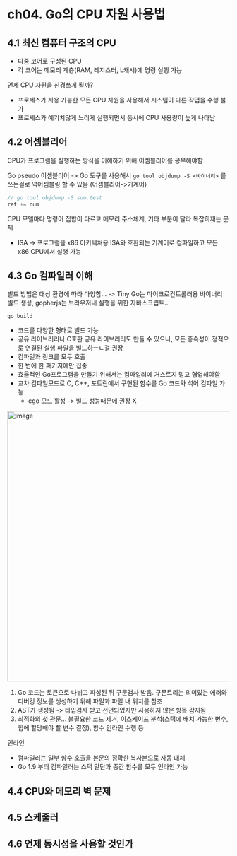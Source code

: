 # ch04. Go의 CPU 자원 사용법
## 4.1 최신 컴퓨터 구조의 CPU
- 다중 코어로 구성된 CPU
- 각 코어는 메모리 계층(RAM, 레지스터, L캐시)에 명령 실행 가능

언제 CPU 자원을 신경쓰게 될까?
- 프로세스가 사용 가능한 모든 CPU 자원을 사용해서 시스템이 다른 작업을 수행 불가
- 프로세스가 예기치않게 느리게 실행되면서 동시에 CPU 사용량이 높게 나타남

## 4.2 어셈블리어
CPU가 프로그램을 실행하는 방식을 이해하기 위해 어셈블리어를 공부해야함

Go pseudo 어셈블리어 -> Go 도구를 사용해서 `go tool objdump -S <바이너리>` 를 쓰는걸로 역어셈블링 할 수 있음 (어셈블리어->기계어)
```go
// go tool objdump -S sum.test
ret += num

```

CPU 모델마다 명령어 집합이 다르고 메모리 주소체계, 기타 부분이 달라 복잡히재는 문제
- ISA -> 프로그램을 x86 아키텍쳐용 ISA와 호환되는 기계어로 컴파일하고 모든 x86 CPU에서 실행 가능

## 4.3 Go 컴파일러 이해
빌드 방법은 대상 환경에 따라 다양함... -> Tiny Go는 마이크로컨트롤러용 바이너리 빌드 생성, gopherjs는 브라우저내 실행을 위한 자바스크립트...

`go build`
- 코드를 다양한 형태로 빌드 가능
- 공유 라이브러리나 C호환 공유 라이브러리도 만들 수 있으나, 모든 종속성이 정적으로 연결된 실행 파일을 빌드하ㅡㄴ걸 권장
- 컴파일과 링크를 모두 호출
- 한 번에 한 패키지에만 집중
- 효율적인 Go프로그램을 만들기 위해서는 컴파일러에 거스르지 말고 협업해야함
- 교차 컴파일모드로 C, C++, 포트란에서 구현된 함수를 Go 코드와 섞어 컴파일 가능
  - cgo 모드 활성 -> 빌드 성능때문에 권장 X

<img width="612" alt="image" src="https://github.com/user-attachments/assets/21aec671-e1fa-40e0-997a-9b8655ce29e4" />

1. Go 코드는 토큰으로 나뉘고 파싱된 뒤 구문검사 받음. 구문트리는 의미있는 에러와 디버깅 정보를 생성하기 위해 파일과 파일 내 위치를 참조
2. AST가 생성됨 -> 타입검사 받고 선언되었지만 사용하지 않은 항목 감지됨
3. 최적화의 첫 관문... 불필요한 코드 제거, 이스케이프 분석(스택에 배치 가능한 변수, 힙에 할당해야 할 변수 결정), 함수 인라인 수행 등

인라인
- 컴파일러는 일부 함수 호출을 본문의 정확한 복사본으로 자동 대체
- Go 1.9 부터 컴파일러는 스택 말단과 중간 함수를 모두 인라인 가능

## 4.4 CPU와 메모리 벽 문제

## 4.5 스케줄러

## 4.6 언제 동시성을 사용할 것인가

